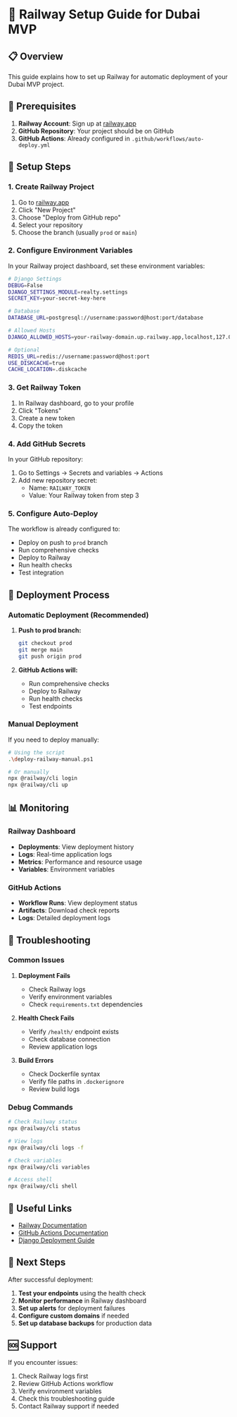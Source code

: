 # 🚂 Railway Setup Guide for Dubai MVP

## 📋 Overview

This guide explains how to set up Railway for automatic deployment of your Dubai MVP project.

## 🔧 Prerequisites

1. **Railway Account**: Sign up at [railway.app](https://railway.app)
2. **GitHub Repository**: Your project should be on GitHub
3. **GitHub Actions**: Already configured in `.github/workflows/auto-deploy.yml`

## 🚀 Setup Steps

### 1. Create Railway Project

1. Go to [railway.app](https://railway.app)
2. Click "New Project"
3. Choose "Deploy from GitHub repo"
4. Select your repository
5. Choose the branch (usually `prod` or `main`)

### 2. Configure Environment Variables

In your Railway project dashboard, set these environment variables:

```bash
# Django Settings
DEBUG=False
DJANGO_SETTINGS_MODULE=realty.settings
SECRET_KEY=your-secret-key-here

# Database
DATABASE_URL=postgresql://username:password@host:port/database

# Allowed Hosts
DJANGO_ALLOWED_HOSTS=your-railway-domain.up.railway.app,localhost,127.0.0.1

# Optional
REDIS_URL=redis://username:password@host:port
USE_DISKCACHE=true
CACHE_LOCATION=.diskcache
```

### 3. Get Railway Token

1. In Railway dashboard, go to your profile
2. Click "Tokens"
3. Create a new token
4. Copy the token

### 4. Add GitHub Secrets

In your GitHub repository:
1. Go to Settings → Secrets and variables → Actions
2. Add new repository secret:
   - Name: `RAILWAY_TOKEN`
   - Value: Your Railway token from step 3

### 5. Configure Auto-Deploy

The workflow is already configured to:
- Deploy on push to `prod` branch
- Run comprehensive checks
- Deploy to Railway
- Run health checks
- Test integration

## 🔄 Deployment Process

### Automatic Deployment (Recommended)

1. **Push to prod branch:**
   ```bash
   git checkout prod
   git merge main
   git push origin prod
   ```

2. **GitHub Actions will:**
   - Run comprehensive checks
   - Deploy to Railway
   - Run health checks
   - Test endpoints

### Manual Deployment

If you need to deploy manually:

```bash
# Using the script
.\deploy-railway-manual.ps1

# Or manually
npx @railway/cli login
npx @railway/cli up
```

## 📊 Monitoring

### Railway Dashboard

- **Deployments**: View deployment history
- **Logs**: Real-time application logs
- **Metrics**: Performance and resource usage
- **Variables**: Environment variables

### GitHub Actions

- **Workflow Runs**: View deployment status
- **Artifacts**: Download check reports
- **Logs**: Detailed deployment logs

## 🚨 Troubleshooting

### Common Issues

1. **Deployment Fails**
   - Check Railway logs
   - Verify environment variables
   - Check `requirements.txt` dependencies

2. **Health Check Fails**
   - Verify `/health/` endpoint exists
   - Check database connection
   - Review application logs

3. **Build Errors**
   - Check Dockerfile syntax
   - Verify file paths in `.dockerignore`
   - Review build logs

### Debug Commands

```bash
# Check Railway status
npx @railway/cli status

# View logs
npx @railway/cli logs -f

# Check variables
npx @railway/cli variables

# Access shell
npx @railway/cli shell
```

## 🔗 Useful Links

- [Railway Documentation](https://docs.railway.app/)
- [GitHub Actions Documentation](https://docs.github.com/en/actions)
- [Django Deployment Guide](https://docs.djangoproject.com/en/stable/howto/deployment/)

## 📝 Next Steps

After successful deployment:

1. **Test your endpoints** using the health check
2. **Monitor performance** in Railway dashboard
3. **Set up alerts** for deployment failures
4. **Configure custom domains** if needed
5. **Set up database backups** for production data

## 🆘 Support

If you encounter issues:

1. Check Railway logs first
2. Review GitHub Actions workflow
3. Verify environment variables
4. Check this troubleshooting guide
5. Contact Railway support if needed
